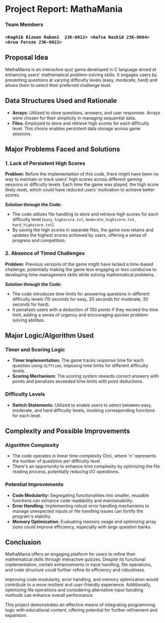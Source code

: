 # Project Report: MathaMania

### Team Members 
### **`<Raghib Rizwan Rabani  23K-0012> <Hafsa Rashid 23K-0064> <Arwa Feroze 23K-0022>`**

## Proposal Idea
MathaMania is an interactive quiz game developed in C language aimed at enhancing users' mathematical problem-solving skills. It engages users by presenting questions at varying difficulty levels (easy, moderate, hard) and allows them to select their preferred challenge level.

## Data Structures Used and Rationale
- **Arrays:** Utilized to store questions, answers, and user responses. Arrays were chosen for their simplicity in managing sequential data.
- **Files:** Employed to store and retrieve high scores for each difficulty level. This choice enables persistent data storage across game sessions.

## Major Problems Faced and Solutions
### 1. Lack of Persistent High Scores
**Problem:** 
Before the implementation of this code, there might have been no way to maintain or track users' high scores across different gaming sessions or difficulty levels. Each time the game was played, the high score likely reset, which could have reduced users' motivation to achieve better scores.

**Solution through the Code:**
- The code utilizes file handling to store and retrieve high scores for each difficulty level (`easy_highscore.txt`, `moderate_highscore.txt`, `hard_highscore.txt`). 
- By saving the high scores in separate files, the game now retains and updates the highest scores achieved by users, offering a sense of progress and competition.

### 2. Absence of Timed Challenges
**Problem:**
Previous versions of the game might have lacked a time-based challenge, potentially making the game less engaging or less conducive to developing time-management skills while solving mathematical problems.

**Solution through the Code:**
- The code introduces time limits for answering questions in different difficulty levels (10 seconds for easy, 20 seconds for moderate, 30 seconds for hard).
- It penalizes users with a deduction of 100 points if they exceed the time limit, adding a sense of urgency and encouraging quicker problem-solving abilities.

## Major Logic/Algorithm Used
### Timer and Scoring Logic
- **Timer Implementation:** The game tracks response time for each question using `difftime`, imposing time limits for different difficulty levels.
- **Scoring Mechanism:** The scoring system rewards correct answers with points and penalizes exceeded time limits with point deductions.

### Difficulty Levels
- **Switch Statements:** Utilized to enable users to select between easy, moderate, and hard difficulty levels, invoking corresponding functions for each level.

## Complexity and Possible Improvements
### Algorithm Complexity
- The code operates in linear time complexity O(n), where 'n' represents the number of questions per difficulty level.
- There's an opportunity to enhance time complexity by optimizing the file reading process, potentially reducing I/O operations.

### Potential Improvements
- **Code Modularity:** Segregating functionalities into smaller, reusable functions can enhance code readability and maintainability.
- **Error Handling:** Implementing robust error handling mechanisms to manage unexpected inputs or file handling issues can fortify the program's stability.
- **Memory Optimization:** Evaluating memory usage and optimizing array sizes could improve efficiency, especially with large question banks.

## Conclusion
MathaMania offers an engaging platform for users to refine their mathematical skills through interactive quizzes. Despite its functional implementation, certain enhancements in input handling, file operations, and code structure could further refine its efficiency and robustness.

Improving code modularity, error handling, and memory optimization would contribute to a more resilient and user-friendly experience. Additionally, optimizing file operations and considering alternative input handling methods can enhance overall performance.

This project demonstrates an effective means of integrating programming logic with educational content, offering potential for further refinement and expansion.
